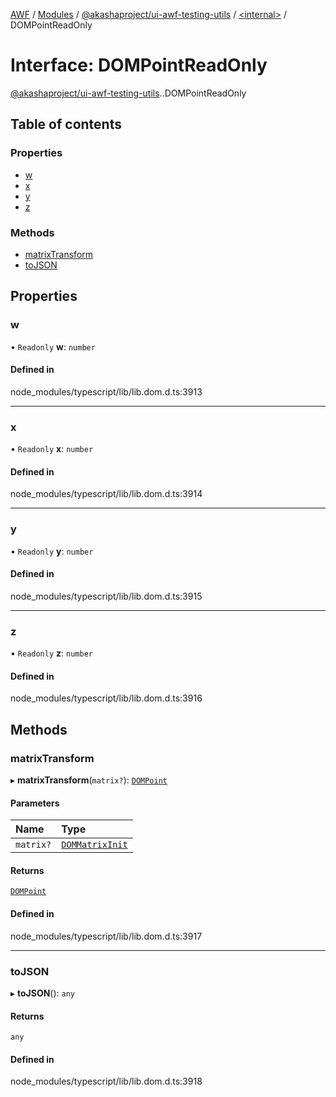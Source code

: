 [AWF](../README.md) / [Modules](../modules.md) / [@akashaproject/ui-awf-testing-utils](../modules/akashaproject_ui_awf_testing_utils.md) / [<internal\>](../modules/akashaproject_ui_awf_testing_utils._internal_.md) / DOMPointReadOnly

# Interface: DOMPointReadOnly

[@akashaproject/ui-awf-testing-utils](../modules/akashaproject_ui_awf_testing_utils.md).[<internal>](../modules/akashaproject_ui_awf_testing_utils._internal_.md).DOMPointReadOnly

## Table of contents

### Properties

- [w](akashaproject_ui_awf_testing_utils._internal_.DOMPointReadOnly.md#w)
- [x](akashaproject_ui_awf_testing_utils._internal_.DOMPointReadOnly.md#x)
- [y](akashaproject_ui_awf_testing_utils._internal_.DOMPointReadOnly.md#y)
- [z](akashaproject_ui_awf_testing_utils._internal_.DOMPointReadOnly.md#z)

### Methods

- [matrixTransform](akashaproject_ui_awf_testing_utils._internal_.DOMPointReadOnly.md#matrixtransform)
- [toJSON](akashaproject_ui_awf_testing_utils._internal_.DOMPointReadOnly.md#tojson)

## Properties

### w

• `Readonly` **w**: `number`

#### Defined in

node_modules/typescript/lib/lib.dom.d.ts:3913

___

### x

• `Readonly` **x**: `number`

#### Defined in

node_modules/typescript/lib/lib.dom.d.ts:3914

___

### y

• `Readonly` **y**: `number`

#### Defined in

node_modules/typescript/lib/lib.dom.d.ts:3915

___

### z

• `Readonly` **z**: `number`

#### Defined in

node_modules/typescript/lib/lib.dom.d.ts:3916

## Methods

### matrixTransform

▸ **matrixTransform**(`matrix?`): [`DOMPoint`](../modules/akashaproject_ui_awf_testing_utils._internal_.md#dompoint)

#### Parameters

| Name | Type |
| :------ | :------ |
| `matrix?` | [`DOMMatrixInit`](akashaproject_ui_awf_testing_utils._internal_.DOMMatrixInit.md) |

#### Returns

[`DOMPoint`](../modules/akashaproject_ui_awf_testing_utils._internal_.md#dompoint)

#### Defined in

node_modules/typescript/lib/lib.dom.d.ts:3917

___

### toJSON

▸ **toJSON**(): `any`

#### Returns

`any`

#### Defined in

node_modules/typescript/lib/lib.dom.d.ts:3918
